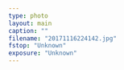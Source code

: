 ```yaml
---
type: photo
layout: main
caption: ""
filename: "20171116224142.jpg"
fstop: "Unknown"
exposure: "Unknown"
---
```

